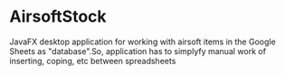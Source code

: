 # AirsoftStock
JavaFX desktop application for working with airsoft items in the Google Sheets as "database".So, application has to simplyfy  manual work of inserting, coping, etc between spreadsheets
